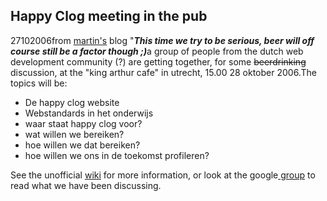 <article><h2>Happy Clog meeting in the pub</h2><time><span class="day">27</span><span class="month">10</span><span class="year">2006</span></time>from <a title="martin reurings" href="http://pebble.windgazer.nl">martin's</a> blog "<strong><em>This time we try to be serious, beer will off course still be a factor though ;)</em></strong>a group of people from the dutch web development community (?) are getting together, for some <span style="text-decoration: line-through">beerdrinking</span> discussion, at the "king arthur cafe" in utrecht, 15.00 28 oktober 2006.The topics will be:<ul>	<li>De happy clog website</li>	<li>Webstandards in het onderwijs</li>	<li>waar staat happy clog voor?</li>	<li>wat willen we bereiken?</li>	<li>hoe willen we dat bereiken?</li>	<li>hoe willen we ons in de toekomst profileren?</li></ul>See the unofficial <a title="wiki" href="http://wiki.novemberborn.net/hc/Meeting+28+Oktober+2006">wiki</a> for more information, or look at the google<a title="happy clog discussion group" href="http://groups.google.com/group/Happy-Clog"> group</a> to read what we have been discussing.</article>